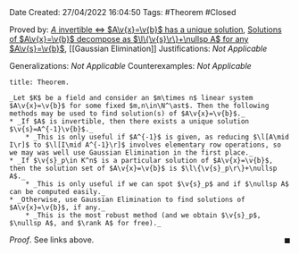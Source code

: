<br />
<br />

Date Created: 27/04/2022 16:04:50
Tags: #Theorem #Closed

Proved by: [$A$ invertible $\Leftrightarrow$ $A\v{x}=\v{b}$ has a unique solution](Invertible%20coefficient%20matrix%20iff%20unique%20solution.md), [Solutions of $A\v{x}=\v{b}$ decompose as $\l\{\v{s}\r\}+\nullsp A$ for any $A\v{s}=\v{b}$](Solutions%20of%20a%20linear%20system%20decompose%20as%20sum%20of%20particular%20and%20null.md), [[Gaussian Elimination]]
Justifications: _Not Applicable_

Generalizations: _Not Applicable_
Counterexamples: _Not Applicable_

``` ad-Theorem
title: Theorem.

_Let $K$ be a field and consider an $m\times n$ linear system $A\v{x}=\v{b}$ for some fixed $m,n\in\N^\ast$. Then the following methods may be used to find solution(s) of $A\v{x}=\v{b}$._
* _If $A$ is invertible, then there exists a unique solution $\v{s}=A^{-1}\v{b}$._
    * _This is only useful if $A^{-1}$ is given, as reducing $\l[A\mid I\r]$ to $\l[I\mid A^{-1}\r]$ involves elementary row operations, so we may was well use Gaussian Elimination in the first place._
* _If $\v{s}_p\in K^n$ is a particular solution of $A\v{x}=\v{b}$, then the solution set of $A\v{x}=\v{b}$ is $\l\{\v{s}_p\r\}+\nullsp A$._
    * _This is only useful if we can spot $\v{s}_p$ and if $\nullsp A$ can be computed easily._
* _Otherwise, use Gaussian Elimination to find solutions of $A\v{x}=\v{b}$, if any._
    * _This is the most robust method (and we obtain $\v{s}_p$, $\nullsp A$, and $\rank A$ for free)._

```

_Proof_. See links above.<span style="float:right;">$\blacksquare$</span>
